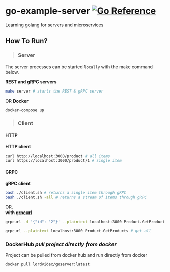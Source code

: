 # go-example-server <a href="https://github.com/lordvidex/go-example-server"><img src="https://pkg.go.dev/badge/github.com/lordvidex/go-example-server.svg" alt="Go Reference"></a>  
Learning golang for servers and microservices

## How To Run?

> ### Server

The server processes can be started `locally` with the make command below.  

**REST and gRPC servers**
```bash
make server # starts the REST & gRPC server
```
OR
**Docker**
```bash
docker-compose up
```

> ### Client
#### HTTP
**HTTP client**
```bash
curl http://localhost:3000/product # all items
curl https://localhost:3000/product/1 # single item
```
#### GRPC
**gRPC client** 
```bash
bash ./client.sh # returns a single item through gRPC
bash ./client.sh -all # returns a stream of items through gRPC
```
OR.   
**with [grpcurl](https://pkg.go.dev/github.com/fullstorydev/grpcurl#section-readme)**
```bash
grpcurl -d '{"id": "2"}' --plaintext localhost:3000 Product.GetProduct # get single  

grpcurl --plaintext localhost:3000 Product.GetProducts # get all
```

### **DockerHub** *pull project directly from docker*
Project can be pulled from docker hub and run directly from docker

```bash
docker pull lordvidex/goserver:latest
```
